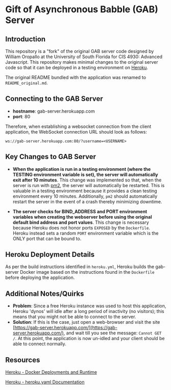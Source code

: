 # Gift of Asynchronous Babble (GAB) Server

## Introduction
This repository is a "fork" of the original GAB server code designed by William Oropallo at the University of South Florida for CIS 4930: Advanced Javascript. This repository makes minimal changes to the original server code so that it can be deployed in a testing environment on [Heroku](https://gab-server.herokuapp.com/).

The original README bundled with the application was renamed to `README_original.md`.

## Connecting to the GAB Server
- **hostname**: gab-server.herokuapp.com
- **port**: 80

Therefore, when establishing a websocket connection from the client application, the WebSocket connection URL should look as follows:

`ws://gab-server.herokuapp.com:80/?username=<USERNAME>`

## Key Changes to GAB Server
- **When the application is run in a testing environment (where the TESTING environment variable is set), the server will automatically exit after 10 minutes**. This change was implemented so that, when the server is run with [pm2](https://www.npmjs.com/package/pm2), the server will automatically be restarted. This is valuable in a testing environment because it provides a clean testing environment every 10 minutes. Additionally, `pm2` should automatically restart the server in the event of a crash thereby minimizing downtime.

- **The server checks for BIND_ADDRESS and PORT environment variables when creating the webserver before using the original default bind address and port values**. This change is necessary because Heroku does not honor ports `EXPOSED` by the `Dockerfile`. Heroku instead sets a random `PORT` environment variable which is the ONLY port that can be bound to.

## Heroku Deployment Details
As per the build instructions identified in `heroku.yml`, Heroku builds the gab-server Docker image based on the instructions found in the `Dockerfile` before deploying the application.

## Additional Notes/Quirks
- **Problem**: Since a free Heroku instance was used to host this application, Heroku 'dynos' will idle after a long period of inactivity (no visitors); this means that you might not be able to connect to the server. 
- **Solution**: If this is the case, just open a web-browser and visit the site [https://gab-server.herokuapp.com/](https://gab-server.herokuapp.com/), and wait till you see the message: `Cannot GET /`. At this point, the application is now un-idled and your client should be able to connect normally.

## Resources
[Heroku - Docker Deployments and Runtime](https://devcenter.heroku.com/articles/container-registry-and-runtime)

[Heroku - heroku.yaml Documentation](https://devcenter.heroku.com/articles/build-docker-images-heroku-yml)